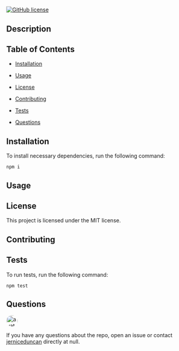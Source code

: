 
# 
[![GitHub license](https://img.shields.io/badge/license-MIT-blue.svg)](https://github.com/jerniceduncan/)

## Description



## Table of Contents 

* [Installation](#installation)

* [Usage](#usage)

* [License](#license)

* [Contributing](#contributing)

* [Tests](#tests)

* [Questions](#questions)

## Installation

To install necessary dependencies, run the following command:

```
npm i
```

## Usage



## License

This project is licensed under the MIT license.
  
## Contributing



## Tests

To run tests, run the following command:

```
npm test
```

## Questions

<img src="https://avatars0.githubusercontent.com/u/46588537?v=4" alt="avatar" style="border-radius: 16px" width="30" />

If you have any questions about the repo, open an issue or contact [jerniceduncan](https://api.github.com/users/jerniceduncan) directly at null.

